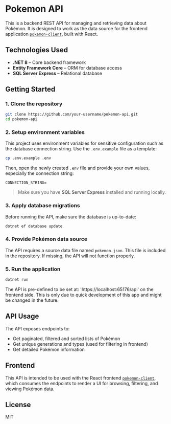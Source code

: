 # Pokemon API

This is a backend REST API for managing and retrieving data about Pokémon. It is designed to work as the data source for the frontend application [`pokemon-client`](https://github.com/Vorgel/pokemon-client), built with React.

## Technologies Used

* **.NET 8** – Core backend framework
* **Entity Framework Core** – ORM for database access
* **SQL Server Express** – Relational database

## Getting Started

### 1. Clone the repository

```bash
git clone https://github.com/your-username/pokemon-api.git
cd pokemon-api
```

### 2. Setup environment variables

This project uses environment variables for sensitive configuration such as the database connection string.
Use the `.env.example` file as a template:

```bash
cp .env.example .env
```

Then, open the newly created `.env` file and provide your own values, especially the connection string:

```dotenv
CONNECTION_STRING=
```

> Make sure you have **SQL Server Express** installed and running locally.

### 3. Apply database migrations

Before running the API, make sure the database is up-to-date:

```bash
dotnet ef database update
```

### 4. Provide Pokémon data source

The API requires a source data file named `pokemon.json`. This file is included in the repository. If missing, the API will not function properly.

### 5. Run the application

```bash
dotnet run
```

The API is pre-defined to be set at: 'https://localhost:65176/api' on the frontend side. 
This is only due to quick development of this app and might be changed in the future.

## API Usage

The API exposes endpoints to:

* Get paginated, filtered and sorted lists of Pokémon
* Get unique generations and types (used for filtering in frontend)
* Get detailed Pokémon information

## Frontend

This API is intended to be used with the React frontend [`pokemon-client`](https://github.com/your-username/pokemon-client), which consumes the endpoints to render a UI for browsing, filtering, and viewing Pokémon data.

## License

MIT
